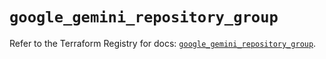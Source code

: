 # `google_gemini_repository_group`

Refer to the Terraform Registry for docs: [`google_gemini_repository_group`](https://registry.terraform.io/providers/hashicorp/google-beta/6.18.0/docs/resources/google_gemini_repository_group).
